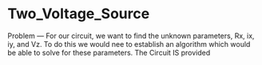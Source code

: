 # Two_Voltage_Source
Problem — For our circuit, we want to find the unknown parameters, Rx, ix, iy, and Vz. To do this we would nee to establish an algorithm which would be able to solve for these parameters.
The Circuit IS provided
